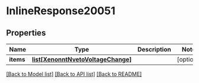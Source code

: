 # InlineResponse20051

## Properties
Name | Type | Description | Notes
------------ | ------------- | ------------- | -------------
**items** | [**list[XenonntNvetoVoltageChange]**](XenonntNvetoVoltageChange.md) |  | [optional] 

[[Back to Model list]](../README.md#documentation-for-models) [[Back to API list]](../README.md#documentation-for-api-endpoints) [[Back to README]](../README.md)


